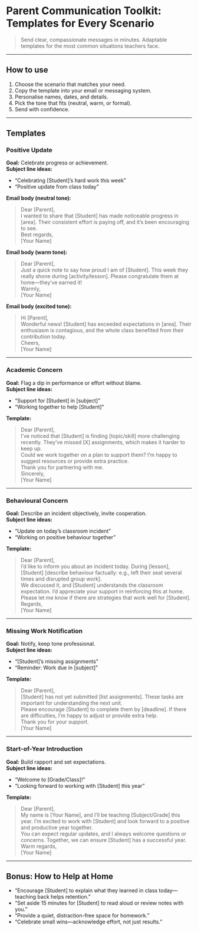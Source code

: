﻿# Parent Communication Toolkit: Templates for Every Scenario

> Send clear, compassionate messages in minutes. Adaptable templates for the most common situations teachers face.

---

## How to use
1. Choose the scenario that matches your need.
2. Copy the template into your email or messaging system.
3. Personalise names, dates, and details.
4. Pick the tone that fits (neutral, warm, or formal).
5. Send with confidence.

---

## Templates

### Positive Update
**Goal:** Celebrate progress or achievement.  
**Subject line ideas:**  
- “Celebrating [Student]’s hard work this week”  
- “Positive update from class today”  

**Email body (neutral tone):**
> Dear [Parent],  
> I wanted to share that [Student] has made noticeable progress in [area]. Their consistent effort is paying off, and it’s been encouraging to see.  
> Best regards,  
> [Your Name]

**Email body (warm tone):**
> Dear [Parent],  
> Just a quick note to say how proud I am of [Student]. This week they really shone during [activity/lesson]. Please congratulate them at home—they’ve earned it!  
> Warmly,  
> [Your Name]

**Email body (excited tone):**
> Hi [Parent],  
> Wonderful news! [Student] has exceeded expectations in [area]. Their enthusiasm is contagious, and the whole class benefited from their contribution today.  
> Cheers,  
> [Your Name]

---

### Academic Concern
**Goal:** Flag a dip in performance or effort without blame.  
**Subject line ideas:**  
- “Support for [Student] in [subject]”  
- “Working together to help [Student]”  

**Template:**
> Dear [Parent],  
> I’ve noticed that [Student] is finding [topic/skill] more challenging recently. They’ve missed [X] assignments, which makes it harder to keep up.  
> Could we work together on a plan to support them? I’m happy to suggest resources or provide extra practice.  
> Thank you for partnering with me.  
> Sincerely,  
> [Your Name]

---

### Behavioural Concern
**Goal:** Describe an incident objectively, invite cooperation.  
**Subject line ideas:**  
- “Update on today’s classroom incident”  
- “Working on positive behaviour together”  

**Template:**
> Dear [Parent],  
> I’d like to inform you about an incident today. During [lesson], [Student] [describe behaviour factually: e.g., left their seat several times and disrupted group work].  
> We discussed it, and [Student] understands the classroom expectation. I’d appreciate your support in reinforcing this at home.  
> Please let me know if there are strategies that work well for [Student].  
> Regards,  
> [Your Name]

---

### Missing Work Notification
**Goal:** Notify, keep tone professional.  
**Subject line ideas:**  
- “[Student]’s missing assignments”  
- “Reminder: Work due in [subject]”  

**Template:**
> Dear [Parent],  
> [Student] has not yet submitted [list assignments]. These tasks are important for understanding the next unit.  
> Please encourage [Student] to complete them by [deadline]. If there are difficulties, I’m happy to adjust or provide extra help.  
> Thank you for your support.  
> [Your Name]

---

### Start-of-Year Introduction
**Goal:** Build rapport and set expectations.  
**Subject line ideas:**  
- “Welcome to [Grade/Class]!”  
- “Looking forward to working with [Student] this year”  

**Template:**
> Dear [Parent],  
> My name is [Your Name], and I’ll be teaching [Subject/Grade] this year. I’m excited to work with [Student] and look forward to a positive and productive year together.  
> You can expect regular updates, and I always welcome questions or concerns. Together, we can ensure [Student] has a successful year.  
> Warm regards,  
> [Your Name]

---

## Bonus: How to Help at Home
- “Encourage [Student] to explain what they learned in class today—teaching back helps retention.”  
- “Set aside 15 minutes for [Student] to read aloud or review notes with you.”  
- “Provide a quiet, distraction-free space for homework.”  
- “Celebrate small wins—acknowledge effort, not just results.”


